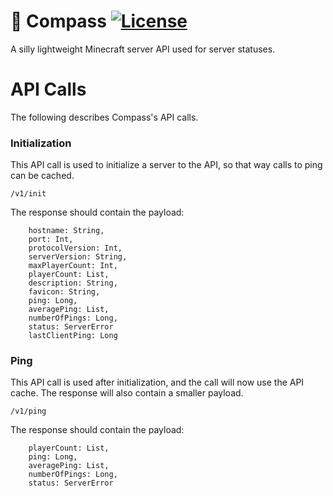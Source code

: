 # 📜️ Compass [![License](https://img.shields.io/badge/license-MIT-brightgreen.svg)](https://github.com/isebasus/Archive/blob/master/LICENSE)
A silly lightweight Minecraft server API used for server statuses.

# API Calls
The following describes Compass's API calls.

### Initialization 
This API call is used to initialize a server to the API, so that way calls to ping can be cached.

``/v1/init``

The response should contain the payload:
```
    hostname: String,
    port: Int,
    protocolVersion: Int,
    serverVersion: String,
    maxPlayerCount: Int,
    playerCount: List,
    description: String,
    favicon: String,
    ping: Long,
    averagePing: List,
    numberOfPings: Long,
    status: ServerError
    lastClientPing: Long
```

### Ping
This API call is used after initialization, and the call will now use the API cache. The response will also contain a smaller payload. 

``/v1/ping``

The response should contain the payload: 
```
    playerCount: List,
    ping: Long,
    averagePing: List,
    numberOfPings: Long,
    status: ServerError
```
